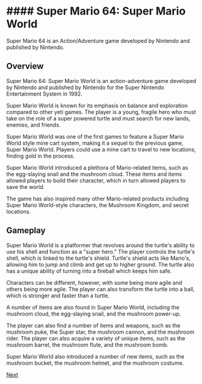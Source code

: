 # ####   Super Mario 64: Super Mario World

Super Mario 64 is an Action/Adventure game developed by Nintendo and published by Nintendo.

## Overview

Super Mario 64: Super Mario World is an action-adventure game developed by Nintendo and published by Nintendo for the Super Nintendo Entertainment System in 1992.

Super Mario World is known for its emphasis on balance and exploration compared to other yeti games. The player is a young, fragile hero who must take on the role of a super powered turtle and must search for new lands, enemies, and friends.

Super Mario World was one of the first games to feature a Super Mario World style mine cart system, making it a sequel to the previous game, Super Mario World. Players could use a mine cart to travel to new locations, finding gold in the process.

Super Mario World introduced a plethora of Mario-related items, such as the egg-slaying snail and the mushroom cloud. These items and items allowed players to build their character, which in turn allowed players to save the world.

The game has also inspired many other Mario-related products including Super Mario World-style characters, the Mushroom Kingdom, and secret locations.

## Gameplay

Super Mario World is a platformer that revolves around the turtle's ability to use his shell and function as a "super hero." The player controls the turtle's shell, which is linked to the turtle's shield. Turtle's shield acts like Mario's, allowing him to jump and climb and get up to higher ground. The turtle also has a unique ability of turning into a fireball which keeps him safe.

Characters can be different, however, with some being more agile and others being more agile. The player can also transform the turtle into a ball, which is stronger and faster than a turtle.

A number of items are also found in Super Mario World, including the mushroom cloud, the egg-slaying snail, and the mushroom power-up.

The player can also find a number of items and weapons, such as the mushroom puke, the Super star, the mushroom cannon, and the mushroom rider. The player can also acquire a variety of unique items, such as the mushroom barrel, the mushroom flute, and the mushroom bomb.

Super Mario World also introduced a number of new items, such as the mushroom bucket, the mushroom helmet, and the mushroom costume.

[Next](439.md)
